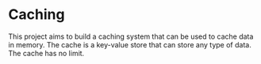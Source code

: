 # Caching

This project aims to build a caching system that can be used to cache data in memory. The cache is a key-value store that can store any type of data. The cache has no limit.